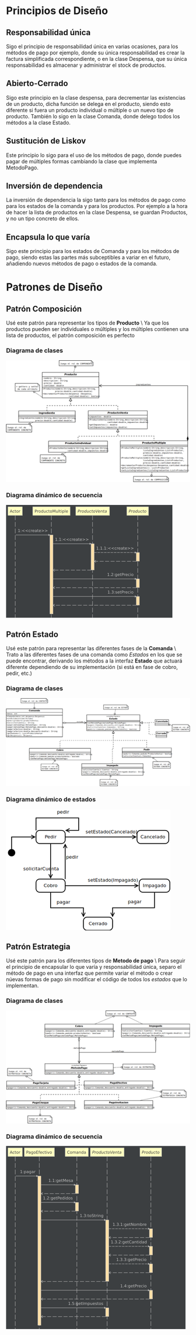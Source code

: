 # Principios de Diseño
## Responsabilidad única
Sigo el principio de responsabilidad única en varias ocasiones, para los métodos de pago por ejemplo, donde su única responsabilidad es crear la factura simplificada correspondiente, o en la clase Despensa, que su única responsabilidad es almacenar y administrar el stock de productos.
## Abierto-Cerrado
Sigo este principio en la clase despensa, para decrementar las existencias de un producto, dicha función se delega en el producto, siendo esto diferente si fuera un producto individual o múltiple o un nuevo tipo de producto. También lo sigo en la clase Comanda, donde delego todos los métodos a la clase Estado. 
## Sustitución de Liskov 
Este principio lo sigo para el uso de los métodos de pago, donde puedes pagar de múltiples formas cambiando la clase que implementa MetodoPago.
## Inversión de dependencia 
La inversión de dependencia la sigo tanto para los métodos de pago como para los estados de la comanda y para los productos.
Por ejemplo a la hora de hacer la lista de productos en la clase Despensa, se guardan Productos, y no un tipo concreto de ellos.
## Encapsula lo que varía
Sigo este principio para los estados de Comanda y para los métodos de pago, siendo estas las partes más subceptibles a variar en el futuro, añadiendo nuevos métodos de pago o estados de la comanda. 

# Patrones de Diseño

## Patrón Composición
Usé este patrón para representar los tipos de **Producto** \\
Ya que los productos pueden ser individuales o múltiples y los múltiples contienen una lista de productos, el patrón composición es perfecto
### Diagrama de clases
![image](ClassDiagramComposicion.png)
### Diagrama dinámico de secuencia 
![image](ProductoMultipleSecuencia.png)

## Patrón Estado
Usé este patrón para representar las diferentes fases de la **Comanda** \\
Trato a las diferentes fases de una comanda como *Estados* en los que se puede encontrar, derivando los métodos a la interfaz **Estado** que actuará diferente dependiendo de su implementación (si está en fase de cobro, pedir, etc.)
### Diagrama de clases
![image](ClassDiagramEstado.png)
### Diagrama dinámico de estados 
![image](StateDiagram.png)

## Patrón Estrategia
Usé este patrón para los diferentes tipos de **Metodo de pago** \\
Para seguir el principio de encapsular lo que varía y responsabilidad única, separo el método de pago en una interfaz que permite variar el método o crear núevas formas de pago sin modificar el código de todos los *estados* que lo implementan.
### Diagrama de clases
![image](ClassDiagramEstrategia.png)
### Diagrama dinámico de secuencia 
![image](PagoEfectivoSecuencia.png)
